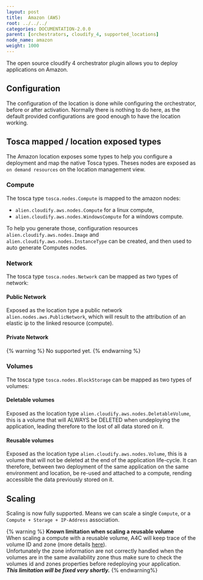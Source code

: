 ```yaml
---
layout: post
title:  Amazon (AWS)
root: ../../../
categories: DOCUMENTATION-2.0.0
parent: [orchestrators, cloudify_4, supported_locations]
node_name: amazon
weight: 1000
---
```


The open source cloudify 4 orchestrator plugin allows you to deploy applications on Amazon.

## Configuration
The configuration of the location is done while configuring the orchestrator, before or after activation.
Normally there is nothing to do here, as the default provided configurations are good enough to have the location working.

## Tosca mapped / location exposed types
The Amazon location exposes some types to help you configure a deployment and map the native Tosca types. Theses nodes are exposed as `on demand resources` on the location management view.  

### Compute
The tosca type `tosca.nodes.Compute` is mapped to the amazon nodes:

 - `alien.cloudify.aws.nodes.Compute` for a linux compute,
 - `alien.cloudify.aws.nodes.WindowsCompute` for a windows compute.

To help you generate those, configuration resources `alien.cloudify.aws.nodes.Image` and `alien.cloudify.aws.nodes.InstanceType` can be created, and then used to auto generate Computes nodes.

### Network
The tosca type `tosca.nodes.Network` can be mapped as two types of network:

#### Public Network
Exposed as the location type a public network `alien.nodes.aws.PublicNetwork`, which will result to the attribution of an elastic ip to the linked resource (compute).  

#### Private Network
{% warning %}
No supported yet.
{% endwarning %}

### Volumes
The tosca type `tosca.nodes.BlockStorage` can be mapped as two types of volumes:  

#### Deletable volumes
Exposed as the location type `alien.cloudify.aws.nodes.DeletableVolume`, this is a volume that will ALWAYS be DELETED when undeploying the application, leading therefore to the lost of all data stored on it.

#### Reusable volumes
Exposed as the location type `alien.cloudify.aws.nodes.Volume`, this is a volume that will not be deleted at the end of the application life-cycle. It can therefore, between two deployment of the same application on the same environment and location, be re-used and attached to a compute, rending accessible the data previously stored on it.

## Scaling
Scaling is now fully supported. Means we can scale a single `Compute`, or a `Compute + Storage + IP-Address` association.

{% warning %}
**Known limitation when scaling a reusable volume**  
When scaling a compute with a reusable volume, A4C will keep trace of the volume ID and zone (more details [here](/#/documentation/2.0.0/orchestrators/cloudify3_driver/index.html)).  
Unfortunately the zone information are not correctly handled when the volumes are in the same availability zone thus make sure to check the volumes id and zones properties before redeploying your application.  
**_This limitation will be fixed very shortly._**
{% endwarning%}